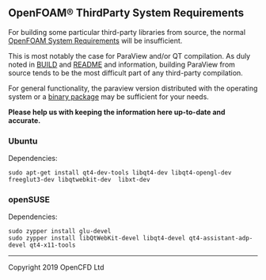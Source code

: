 ## OpenFOAM&reg; ThirdParty System Requirements

For building some particular third-party libraries from source,
the normal [OpenFOAM System Requirements][link openfoam-require]
will be insufficient.

This is most notably the case for ParaView and/or QT compilation.
As duly noted in [BUILD][link third-build] and [README][link third-readme] and information,
building ParaView from source tends to be the most difficult part of
any third-party compilation.

For general functionality, the paraview version distributed with
the operating system or a [binary package][download ParaView]
may be sufficient for your needs.


**Please help us with keeping the information here up-to-date and accurate.**

### Ubuntu

Dependencies:
```
sudo apt-get install qt4-dev-tools libqt4-dev libqt4-opengl-dev freeglut3-dev libqtwebkit-dev  libxt-dev
```

### openSUSE

Dependencies:

```
sudo zypper install glu-devel
sudo zypper install libQtWebKit-devel libqt4-devel qt4-assistant-adp-devel qt4-x11-tools
```

<!-- Quick links -->

[download ParaView]: https://www.paraview.org/download/


<!-- OpenFOAM -->

[link openfoam-readme]: https://develop.openfoam.com/Development/OpenFOAM-plus/blob/develop/README.md
[link openfoam-config]: https://develop.openfoam.com/Development/OpenFOAM-plus/blob/develop/doc/Config.md
[link openfoam-build]: https://develop.openfoam.com/Development/OpenFOAM-plus/blob/develop/doc/Build.md
[link openfoam-require]: https://develop.openfoam.com/Development/OpenFOAM-plus/blob/develop/doc/Requirements.md
[link third-readme]: https://develop.openfoam.com/Development/ThirdParty-plus/blob/develop/README.md
[link third-build]: https://develop.openfoam.com/Development/ThirdParty-plus/blob/develop/BUILD.md
[link third-require]: https://develop.openfoam.com/Development/ThirdParty-plus/blob/develop/Requirements.md

---
Copyright 2019 OpenCFD Ltd
